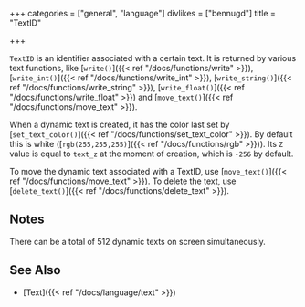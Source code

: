 +++
categories = ["general", "language"]
divlikes = ["bennugd"]
title = "TextID"

+++

`TextID` is an identifier associated with a certain text. It is returned by various text functions, like [`write()`]({{< ref "/docs/functions/write" >}}), [`write_int()`]({{< ref "/docs/functions/write_int" >}}), [`write_string()`]({{< ref "/docs/functions/write_string" >}}), [`write_float()`]({{< ref "/docs/functions/write_float" >}}) and [`move_text()`]({{< ref "/docs/functions/move_text" >}}).

When a dynamic text is created, it has the color last set by [`set_text_color()`]({{< ref "/docs/functions/set_text_color" >}}). By default this is white ([`rgb(255,255,255)`]({{< ref "/docs/functions/rgb" >}})). Its `Z` value is equal to `text_z` at the moment of creation, which is `-256` by default.

To move the dynamic text associated with a TextID, use [`move_text()`]({{< ref "/docs/functions/move_text" >}}). To delete the text, use [`delete_text()`]({{< ref "/docs/functions/delete_text" >}}).

## Notes

There can be a total of 512 dynamic texts on screen simultaneously.

## See Also

- [Text]({{< ref "/docs/language/text" >}})
